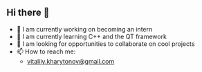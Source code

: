 ## Hi there 👋
- 🔭 I am currently working on becoming an intern
- 🌱 I am currently learning C++ and the QT framework
- 👯 I am looking for opportunities to collaborate on cool projects
- 📫 How to reach me:
  + vitaliiy.kharytonov@gmail.com
<!--
**1wwg2/1wwg2** is a ✨ _special_ ✨ repository because its `README.md` (this file) appears on your GitHub profile.

Here are some ideas to get you started:

- 🔭 I’m currently working on ...
- 🌱 I’m currently learning ...

- 💬 Ask me about ...

- 😄 Pronouns: ...
- ⚡ Fun fact: ...
-->
